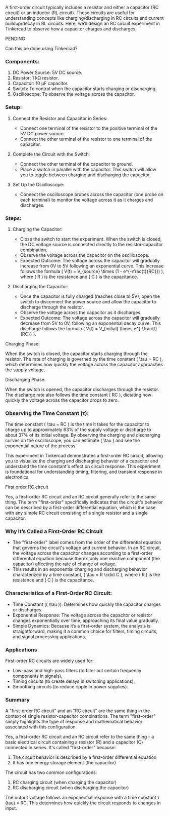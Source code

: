 A first-order circuit typically includes a resistor and either a capacitor (RC circuit) or an inductor (RL circuit). These circuits are useful for understanding concepts like charging/discharging in RC circuits and current buildup/decay in RL circuits. Here, we’ll design an RC circuit experiment in Tinkercad to observe how a capacitor charges and discharges.

PENDING

Can this be done using Tinkercad?

### Components:

1. DC Power Source: 5V DC source.
2. Resistor: 1 kΩ resistor.
3. Capacitor: 10 µF capacitor.
4. Switch: To control when the capacitor starts charging or discharging.
5. Oscilloscope: To observe the voltage across the capacitor.

### Setup:

1. Connect the Resistor and Capacitor in Series:
   - Connect one terminal of the resistor to the positive terminal of the 5V DC power source.
   - Connect the other terminal of the resistor to one terminal of the capacitor.

2. Complete the Circuit with the Switch:
   - Connect the other terminal of the capacitor to ground.
   - Place a switch in parallel with the capacitor. This switch will allow you to toggle between charging and discharging the capacitor.

3. Set Up the Oscilloscope:
   - Connect the oscilloscope probes across the capacitor (one probe on each terminal) to monitor the voltage across it as it charges and discharges.

### Steps:

1. Charging the Capacitor:
   - Close the switch to start the experiment. When the switch is closed, the DC voltage source is connected directly to the resistor-capacitor combination.
   - Observe the voltage across the capacitor on the oscilloscope.
   - Expected Outcome: The voltage across the capacitor will gradually increase from 0V to 5V following an exponential curve. This increase follows the formula \( V(t) = V_{source} \times (1 - e^{-\frac{t}{RC}}) \), where \( R \) is the resistance and \( C \) is the capacitance.

2. Discharging the Capacitor:
   - Once the capacitor is fully charged (reaches close to 5V), open the switch to disconnect the power source and allow the capacitor to discharge through the resistor.
   - Observe the voltage across the capacitor as it discharges.
   - Expected Outcome: The voltage across the capacitor will gradually decrease from 5V to 0V, following an exponential decay curve. This discharge follows the formula \( V(t) = V_{initial} \times e^{-\frac{t}{RC}} \).


Charging Phase:

When the switch is closed, the capacitor starts charging through the resistor. The rate of charging is governed by the time constant \( \tau = RC \), which determines how quickly the voltage across the capacitor approaches the supply voltage.

Discharging Phase:

When the switch is opened, the capacitor discharges through the resistor. The discharge rate also follows the time constant \( RC \), dictating how quickly the voltage across the capacitor drops to zero.

### Observing the Time Constant (τ):

The time constant \( \tau = RC \) is the time it takes for the capacitor to charge up to approximately 63% of the supply voltage or discharge to about 37% of its initial voltage.
By observing the charging and discharging curves on the oscilloscope, you can estimate \( \tau \) and see the exponential nature of the process.

This experiment in Tinkercad demonstrates a first-order RC circuit, allowing you to visualize the charging and discharging behavior of a capacitor and understand the time constant's effect on circuit response. This experiment is foundational for understanding timing, filtering, and transient response in electronics.

First order RC circuit

Yes, a first-order RC circuit and an RC circuit generally refer to the same thing. The term "first-order" specifically indicates that the circuit's behavior can be described by a first-order differential equation, which is the case with any simple RC circuit consisting of a single resistor and a single capacitor.

### Why It’s Called a First-Order RC Circuit

- The "first-order" label comes from the order of the differential equation that governs the circuit's voltage and current behavior. In an RC circuit, the voltage across the capacitor changes according to a first-order differential equation because there’s only one reactive component (the capacitor) affecting the rate of change of voltage.
- This results in an exponential charging and discharging behavior characterized by a time constant, \( \tau = R \cdot C \), where \( R \) is the resistance and \( C \) is the capacitance.

### Characteristics of a First-Order RC Circuit:

- Time Constant (\( \tau \)): Determines how quickly the capacitor charges or discharges.
- Exponential Response: The voltage across the capacitor or resistor changes exponentially over time, approaching its final value gradually.
- Simple Dynamics: Because it’s a first-order system, the analysis is straightforward, making it a common choice for filters, timing circuits, and signal processing applications.

### Applications

First-order RC circuits are widely used for:
- Low-pass and high-pass filters (to filter out certain frequency components in signals),
- Timing circuits (to create delays in switching applications),
- Smoothing circuits (to reduce ripple in power supplies).

### Summary

A "first-order RC circuit" and an "RC circuit" are the same thing in the context of single resistor-capacitor combinations. The term "first-order" simply highlights the type of response and mathematical behavior associated with this configuration.


Yes, a first-order RC circuit and an RC circuit refer to the same thing - a basic electrical circuit containing a resistor (R) and a capacitor (C) connected in series. It's called "first-order" because:

1. The circuit behavior is described by a first-order differential equation
2. It has one energy storage element (the capacitor)

The circuit has two common configurations:
1. RC charging circuit (when charging the capacitor)
2. RC discharging circuit (when discharging the capacitor)

The output voltage follows an exponential response with a time constant τ (tau) = RC. This determines how quickly the circuit responds to changes in input.
